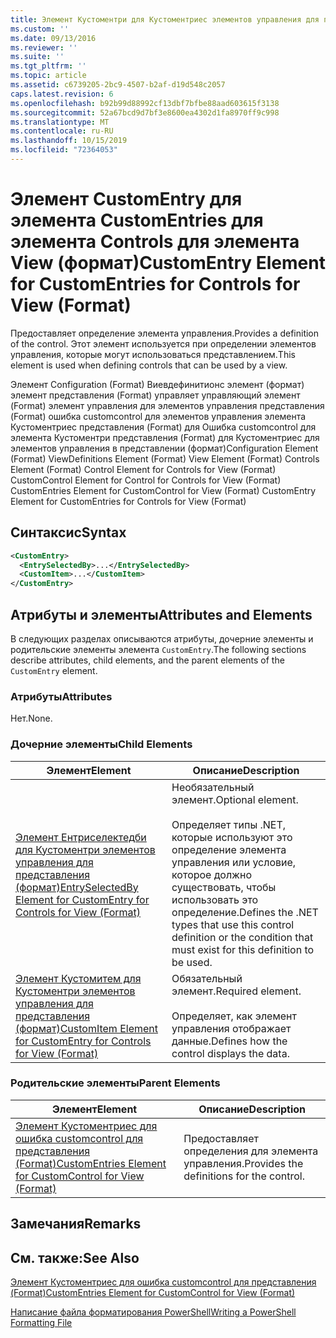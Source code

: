```yaml
---
title: Элемент Кустоментри для Кустоментриес элементов управления для представления (формат) | Документация Майкрософт
ms.custom: ''
ms.date: 09/13/2016
ms.reviewer: ''
ms.suite: ''
ms.tgt_pltfrm: ''
ms.topic: article
ms.assetid: c6739205-2bc9-4507-b2af-d19d548c2057
caps.latest.revision: 6
ms.openlocfilehash: b92b99d88992cf13dbf7bfbe88aad603615f3138
ms.sourcegitcommit: 52a67bcd9d7bf3e8600ea4302d1fa8970ff9c998
ms.translationtype: MT
ms.contentlocale: ru-RU
ms.lasthandoff: 10/15/2019
ms.locfileid: "72364053"
---
```

# <a name="customentry-element-for-customentries-for-controls-for-view-format"></a><span data-ttu-id="6d8d7-102">Элемент CustomEntry для элемента CustomEntries для элемента Controls для элемента View (формат)</span><span class="sxs-lookup"><span data-stu-id="6d8d7-102">CustomEntry Element for CustomEntries for Controls for View (Format)</span></span>

<span data-ttu-id="6d8d7-103">Предоставляет определение элемента управления.</span><span class="sxs-lookup"><span data-stu-id="6d8d7-103">Provides a definition of the control.</span></span> <span data-ttu-id="6d8d7-104">Этот элемент используется при определении элементов управления, которые могут использоваться представлением.</span><span class="sxs-lookup"><span data-stu-id="6d8d7-104">This element is used when defining controls that can be used by a view.</span></span>

<span data-ttu-id="6d8d7-105">Элемент Configuration (Format) Виевдефинитионс элемент (формат) элемент представления (Format) управляет управляющий элемент (Format) элемент управления для элементов управления представления (Format) ошибка customcontrol для элементов управления элемента Кустоментриес представления (Format) для Ошибка customcontrol для элемента Кустоментри представления (Format) для Кустоментриес для элементов управления в представлении (формат)</span><span class="sxs-lookup"><span data-stu-id="6d8d7-105">Configuration Element (Format) ViewDefinitions Element (Format) View Element (Format) Controls Element (Format) Control Element for Controls for View (Format) CustomControl Element for Control for Controls for View (Format) CustomEntries Element for CustomControl for View (Format) CustomEntry Element for CustomEntries for Controls for View (Format)</span></span>

## <a name="syntax"></a><span data-ttu-id="6d8d7-106">Синтаксис</span><span class="sxs-lookup"><span data-stu-id="6d8d7-106">Syntax</span></span>

```xml
<CustomEntry>
  <EntrySelectedBy>...</EntrySelectedBy>
  <CustomItem>...</CustomItem>
</CustomEntry>
```

## <a name="attributes-and-elements"></a><span data-ttu-id="6d8d7-107">Атрибуты и элементы</span><span class="sxs-lookup"><span data-stu-id="6d8d7-107">Attributes and Elements</span></span>

<span data-ttu-id="6d8d7-108">В следующих разделах описываются атрибуты, дочерние элементы и родительские элементы элемента `CustomEntry`.</span><span class="sxs-lookup"><span data-stu-id="6d8d7-108">The following sections describe attributes, child elements, and the parent elements of the `CustomEntry` element.</span></span>

### <a name="attributes"></a><span data-ttu-id="6d8d7-109">Атрибуты</span><span class="sxs-lookup"><span data-stu-id="6d8d7-109">Attributes</span></span>

<span data-ttu-id="6d8d7-110">Нет.</span><span class="sxs-lookup"><span data-stu-id="6d8d7-110">None.</span></span>

### <a name="child-elements"></a><span data-ttu-id="6d8d7-111">Дочерние элементы</span><span class="sxs-lookup"><span data-stu-id="6d8d7-111">Child Elements</span></span>

|<span data-ttu-id="6d8d7-112">Элемент</span><span class="sxs-lookup"><span data-stu-id="6d8d7-112">Element</span></span>|<span data-ttu-id="6d8d7-113">Описание</span><span class="sxs-lookup"><span data-stu-id="6d8d7-113">Description</span></span>|
|-------------|-----------------|
|[<span data-ttu-id="6d8d7-114">Элемент Ентриселектедби для Кустоментри элементов управления для представления (формат)</span><span class="sxs-lookup"><span data-stu-id="6d8d7-114">EntrySelectedBy Element for CustomEntry for Controls for View (Format)</span></span>](./entryselectedby-element-for-customentry-for-controls-for-view-format.md)|<span data-ttu-id="6d8d7-115">Необязательный элемент.</span><span class="sxs-lookup"><span data-stu-id="6d8d7-115">Optional element.</span></span><br /><br /> <span data-ttu-id="6d8d7-116">Определяет типы .NET, которые используют это определение элемента управления или условие, которое должно существовать, чтобы использовать это определение.</span><span class="sxs-lookup"><span data-stu-id="6d8d7-116">Defines the .NET types that use this control definition or the condition that must exist for this definition to be used.</span></span>|
|[<span data-ttu-id="6d8d7-117">Элемент Кустомитем для Кустоментри элементов управления для представления (формат)</span><span class="sxs-lookup"><span data-stu-id="6d8d7-117">CustomItem Element for CustomEntry for Controls for View (Format)</span></span>](./customitem-element-for-customentry-for-controls-for-view-format.md)|<span data-ttu-id="6d8d7-118">Обязательный элемент.</span><span class="sxs-lookup"><span data-stu-id="6d8d7-118">Required element.</span></span><br /><br /> <span data-ttu-id="6d8d7-119">Определяет, как элемент управления отображает данные.</span><span class="sxs-lookup"><span data-stu-id="6d8d7-119">Defines how the control displays the data.</span></span>|

### <a name="parent-elements"></a><span data-ttu-id="6d8d7-120">Родительские элементы</span><span class="sxs-lookup"><span data-stu-id="6d8d7-120">Parent Elements</span></span>

|<span data-ttu-id="6d8d7-121">Элемент</span><span class="sxs-lookup"><span data-stu-id="6d8d7-121">Element</span></span>|<span data-ttu-id="6d8d7-122">Описание</span><span class="sxs-lookup"><span data-stu-id="6d8d7-122">Description</span></span>|
|-------------|-----------------|
|[<span data-ttu-id="6d8d7-123">Элемент Кустоментриес для ошибка customcontrol для представления (Format)</span><span class="sxs-lookup"><span data-stu-id="6d8d7-123">CustomEntries Element for CustomControl for View (Format)</span></span>](./customentries-element-for-customcontrol-for-view-format.md)|<span data-ttu-id="6d8d7-124">Предоставляет определения для элемента управления.</span><span class="sxs-lookup"><span data-stu-id="6d8d7-124">Provides the definitions for the control.</span></span>|

## <a name="remarks"></a><span data-ttu-id="6d8d7-125">Замечания</span><span class="sxs-lookup"><span data-stu-id="6d8d7-125">Remarks</span></span>

## <a name="see-also"></a><span data-ttu-id="6d8d7-126">См. также:</span><span class="sxs-lookup"><span data-stu-id="6d8d7-126">See Also</span></span>

[<span data-ttu-id="6d8d7-127">Элемент Кустоментриес для ошибка customcontrol для представления (Format)</span><span class="sxs-lookup"><span data-stu-id="6d8d7-127">CustomEntries Element for CustomControl for View (Format)</span></span>](./customentries-element-for-customcontrol-for-view-format.md)

[<span data-ttu-id="6d8d7-128">Написание файла форматирования PowerShell</span><span class="sxs-lookup"><span data-stu-id="6d8d7-128">Writing a PowerShell Formatting File</span></span>](./writing-a-powershell-formatting-file.md)
